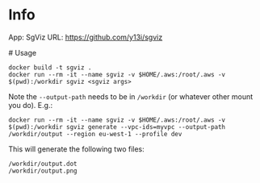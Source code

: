# Info
App: SgViz
URL: https://github.com/y13i/sgviz

# Usage

```
docker build -t sgviz .
docker run --rm -it --name sgviz -v $HOME/.aws:/root/.aws -v $(pwd):/workdir sgviz <sgviz args>
```

Note the `--output-path` needs to be in `/workdir` (or whatever other mount you do). E.g.:
```
docker run --rm -it --name sgviz -v $HOME/.aws:/root/.aws -v $(pwd):/workdir sgviz generate --vpc-ids=myvpc --output-path /workdir/output --region eu-west-1 --profile dev
```
This will generate the following two files:
```
/workdir/output.dot
/workdir/output.png
```
